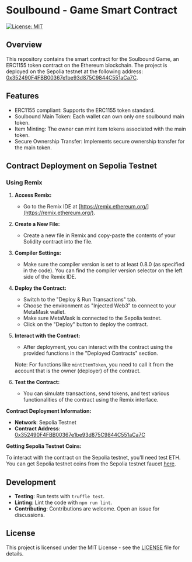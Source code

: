 # Soulbound - Game Smart Contract

[![License: MIT](https://img.shields.io/badge/License-MIT-yellow.svg)](https://opensource.org/licenses/MIT)

## Overview

This repository contains the smart contract for the Soulbound Game, an ERC1155 token contract on the Ethereum blockchain. The project is deployed on the Sepolia testnet at the following address: [0x352490F4FBB00367e1be93d875C9844C551aCa7C](https://sepolia.etherscan.io/address/0x352490F4FBB00367e1be93d875C9844C551aCa7C).

## Features

- ERC1155 compliant: Supports the ERC1155 token standard.
- Soulbound Main Token: Each wallet can own only one soulbound main token.
- Item Minting: The owner can mint item tokens associated with the main token.
- Secure Ownership Transfer: Implements secure ownership transfer for the main token.

## Contract Deployment on Sepolia Testnet

### Using Remix

1. **Access Remix:**
   - Go to the Remix IDE at [https://remix.ethereum.org/](https://remix.ethereum.org/).

2. **Create a New File:**
   - Create a new file in Remix and copy-paste the contents of your Solidity contract into the file.

3. **Compiler Settings:**
   - Make sure the compiler version is set to at least 0.8.0 (as specified in the code). You can find the compiler version selector on the left side of the Remix IDE.

4. **Deploy the Contract:**
   - Switch to the "Deploy & Run Transactions" tab.
   - Choose the environment as "Injected Web3" to connect to your MetaMask wallet.
   - Make sure MetaMask is connected to the Sepolia testnet.
   - Click on the "Deploy" button to deploy the contract.

5. **Interact with the Contract:**
   - After deployment, you can interact with the contract using the provided functions in the "Deployed Contracts" section.

   Note: For functions like `mintItemToken`, you need to call it from the account that is the owner (deployer) of the contract.

6. **Test the Contract:**
   - You can simulate transactions, send tokens, and test various functionalities of the contract using the Remix interface.

**Contract Deployment Information:**

- **Network**: Sepolia Testnet
- **Contract Address**: [0x352490F4FBB00367e1be93d875C9844C551aCa7C](https://sepolia.etherscan.io/address/0x352490F4FBB00367e1be93d875C9844C551aCa7C)

**Getting Sepolia Testnet Coins:**

To interact with the contract on the Sepolia testnet, you'll need test ETH. You can get Sepolia testnet coins from the Sepolia testnet faucet [here](https://www.coingecko.com/learn/sepolia-eth#:~:text=How%20to%20Claim%20Sepolia%20Testnet,%2C%20QuickNode%2C%20and%20Infura%20faucets.).

## Development

- **Testing**: Run tests with `truffle test`.
- **Linting**: Lint the code with `npm run lint`.
- **Contributing**: Contributions are welcome. Open an issue for discussions.

## License

This project is licensed under the MIT License - see the [LICENSE](LICENSE) file for details.
